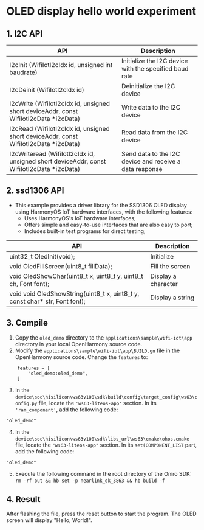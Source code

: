 # OLED display hello world experiment<a name="ZH-CN_TOPIC_0000001130176841"></a>


## 1. I2C API

| API                                                          | Description                                             |
| ------------------------------------------------------------ | ------------------------------------------------------- |
| I2cInit (WifiIotI2cIdx id, unsigned int baudrate)            | Initialize the I2C device with the specified baud rate  |
| I2cDeinit (WifiIotI2cIdx id)                                 | Deinitialize the I2C device                             |
| I2cWrite (WifiIotI2cIdx id, unsigned short deviceAddr, const WifiIotI2cData *i2cData) | Write data to the I2C device                            |
| I2cRead (WifiIotI2cIdx id, unsigned short deviceAddr, const WifiIotI2cData *i2cData) | Read data from the I2C device                           |
| I2cWriteread (WifiIotI2cIdx id, unsigned short deviceAddr, const WifiIotI2cData *i2cData) | Send data to the I2C device and receive a data response |

## 2. ssd1306 API

* This example provides a driver library for the SSD1306 OLED display using HarmonyOS IoT hardware interfaces, with the following features:
  - Uses HarmonyOS's IoT hardware interfaces;
  - Offers simple and easy-to-use interfaces that are also easy to port;
  - Includes built-in test programs for direct testing;

| API                                                      | Description                   |
| ------------------------------------------------------------ | -------------------------------- |
| uint32_t OledInit(void);                                     | Initialize                |
| void OledFillScreen(uint8_t fillData);                       | Fill the screen         |
| void OledShowChar(uint8_t x, uint8_t y, uint8_t ch, Font font);               | Display a character |
| void void OledShowString(uint8_t x, uint8_t y, const char* str, Font font);   | Display a string |

## 3. Compile

1. Copy the `oled_demo` directory to the `applications\sample\wifi-iot\app` directory in your local OpenHarmony source code.
2. Modify the `applications\sample\wifi-iot\app\BUILD.gn` file in the OpenHarmony source code. Change the `features` to:


```
    features = [
        "oled_demo:oled_demo",
    ]
```
3. In the `device\soc\hisilicon\ws63v100\sdk\build\config\target_config\ws63\config.py` file, locate the `'ws63-liteos-app'` section. In its `'ram_component'`, add the following code:
```
"oled_demo"
```

4. In the `device\soc\hisilicon\ws63v100\sdk\libs_url\ws63\cmake\ohos.cmake` file, locate the `"ws63-liteos-app"` section. In its `set(COMPONENT_LIST` part, add the following code:
```
"oled_demo"
```
5. Execute the following command in the root directory of the Oniro SDK: `rm -rf out && hb set -p nearlink_dk_3863 && hb build -f`



## 4. Result


After flashing the file, press the reset button to start the program. The OLED screen will display "Hello, World!".



